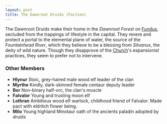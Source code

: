 ```yaml
---
layout: post
title: The Dawnroot Druids (Faction)
---
```


The Dawnroot Druids make their home in the *Dawnroot Forest* on [Fundus](profundus#fundus), secluded from the trappings of lifestyle in the capital. They revere and protect a portal to the elemental plane of water, the source of the *Fountainhead River*, which they believe to be a blessing from *Silvanus*, the deity of wild nature. Though they disapprove of the [Church](church-of-caelum)'s expansionist practices, they seem to prefer not to intervene.

### Other Members

- **Hlynur** Stoic, grey-haired male wood elf leader of the clan
- **Myrthe** Kindly, dark-skinned female centaur deputy leader
- **Bor** Non-binary half-orc, the clan's muscle
- **Falvalor** Young and trusting moon elf
- **Lothran** Ambitious wood elf warlock, childhood friend of Falvalor. Made pact with eldritch flower being.
- **Milo** Young highland Minotaur oath of the ancients paladin adopted by druids
